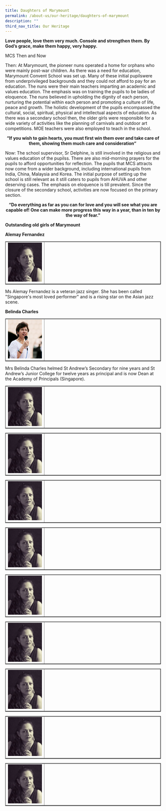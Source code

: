 ```yaml
---
title: Daughters of Marymount
permalink: /about-us/our-heritage/daughters-of-marymount
description: ""
third_nav_title: Our Heritage
---
```

<p><strong>Love people, love them very much. Console and strengthen them. By God&rsquo;s grace, make them happy, very happy.</strong></p>
<p>MCS Then and Now</p>
<p>Then: At Marymount, the pioneer nuns operated a home for orphans who were mainly post-war children. As there was a need for education, Marymount Convent School was set up. Many of these initial pupilswere from underprivileged backgrounds and they could not afford to pay for an education. The nuns were their main teachers imparting an academic and values education. The emphasis was on training the pupils to be ladies of eloquence. The nuns believed in upholding the dignity of each person, nurturing the potential within each person and promoting a culture of life, peace and growth. The holistic development of the pupils encompassed the cultural, social, spiritual, physical and intellectual aspects of education. As there was a secondary school then, the older girls were responsible for a wide variety of activities like the planning of carnivals and outdoor art competitions. MOE teachers were also employed to teach in the school.</p>
<p style="text-align: center;"><strong>&ldquo;If you wish to gain hearts, you must first win them over and take care of them, showing them much care and consideration&ldquo;&nbsp;</strong></p>
<p>Now: The school supervisor, Sr Delphine, is still involved in the religious and values education of the pupilss. There are also mid-morning prayers for the pupils to afford opportunities for reflection. The pupils that MCS attracts now come from a wider background, including international pupils from India, China, Malaysia and Korea. The initial purpose of setting up the school is still relevant as it still caters to pupils from AHUVA and other deserving cases. The emphasis on eloquence is till prevalent. Since the closure of the secondary school, activities are now focused on the primary section.</p>
<p style="text-align: center;"><strong>&ldquo;Do everything as far as you can for love and you will see what you are capable of! One can make more progress this way in a year, than in ten by the way of fear."</strong></p>
<p><strong>Outstanding old girls of Marymount</strong></p>
<p><strong>Alemay Fernandez</strong></p>
<table style="border-collapse: collapse; width: 100%;" border="1">
<tbody>
<tr>
<td style="width: 25%;"><img src="/images/d1.jpg"></td>
<td style="width: 75%;">&nbsp;</td>
</tr>
</tbody>
</table>
<p>Ms Alemay Fernandez is a veteran jazz singer. She has been called "Singapore's most loved performer" and is a rising star on the Asian jazz scene.</p>
<p><strong>Belinda Charles</strong></p>
<table style="border-collapse: collapse; width: 100%;" border="1">
<tbody>
<tr>
<td style="width: 25%;"><img src="/images/d2.jpg"></td>
<td style="width: 75%;">&nbsp;</td>
</tr>
</tbody>
</table>
<p>Mrs Belinda Charles helmed St Andrew&rsquo;s Secondary for nine years and St Andrew&rsquo;s Junior College for twelve years as principal and is now Dean at the Academy of Principals (Singapore).</p>
<table style="border-collapse: collapse; width: 100%;" border="1">
<tbody>
<tr>
<td style="width: 25%;"><img src="/images/d1.jpg"></td>
<td style="width: 75%;">&nbsp;</td>
</tr>
</tbody>
</table>
<table style="border-collapse: collapse; width: 100%;" border="1">
<tbody>
<tr>
<td style="width: 25%;"><img src="/images/d1.jpg"></td>
<td style="width: 75%;">&nbsp;</td>
</tr>
</tbody>
</table>
<table style="border-collapse: collapse; width: 100%;" border="1">
<tbody>
<tr>
<td style="width: 25%;"><img src="/images/d1.jpg"></td>
<td style="width: 75%;">&nbsp;</td>
</tr>
</tbody>
</table>
<table style="border-collapse: collapse; width: 100%;" border="1">
<tbody>
<tr>
<td style="width: 25%;"><img src="/images/d1.jpg"></td>
<td style="width: 75%;">&nbsp;</td>
</tr>
</tbody>
</table>
<table style="border-collapse: collapse; width: 100%;" border="1">
<tbody>
<tr>
<td style="width: 25%;"><img src="/images/d1.jpg"></td>
<td style="width: 75%;">&nbsp;</td>
</tr>
</tbody>
</table><table style="border-collapse: collapse; width: 100%;" border="1">
<tbody>
<tr>
<td style="width: 25%;"><img src="/images/d1.jpg"></td>
<td style="width: 75%;">&nbsp;</td>
</tr>
</tbody>
</table><table style="border-collapse: collapse; width: 100%;" border="1">
<tbody>
<tr>
<td style="width: 25%;"><img src="/images/d1.jpg"></td>
<td style="width: 75%;">&nbsp;</td>
</tr>
</tbody>
</table><table style="border-collapse: collapse; width: 100%;" border="1">
<tbody>
<tr>
<td style="width: 25%;"><img src="/images/d1.jpg"></td>
<td style="width: 75%;">&nbsp;</td>
</tr>
</tbody>
</table><table style="border-collapse: collapse; width: 100%;" border="1">
<tbody>
<tr>
<td style="width: 25%;"><img src="/images/d1.jpg"></td>
<td style="width: 75%;">&nbsp;</td>
</tr>
</tbody>
</table>